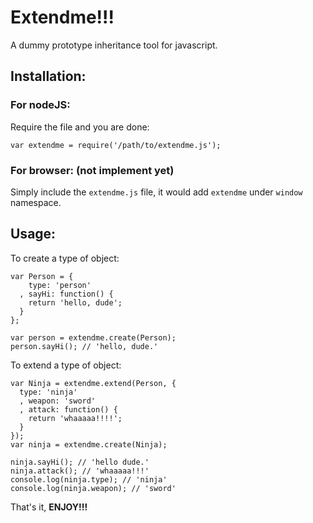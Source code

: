 Extendme!!!
=======
A dummy prototype inheritance tool for javascript.

Installation:
----
### For nodeJS:
Require the file and you are done:

``var extendme = require('/path/to/extendme.js');``

### For browser: (not implement yet)
Simply include the ``extendme.js`` file, it would add ``extendme`` under ``window`` namespace.

Usage:
------
To create a type of object:

    var Person = {
        type: 'person'
      , sayHi: function() {
        return 'hello, dude';
      }
    };

    var person = extendme.create(Person);
    person.sayHi(); // 'hello, dude.'


To extend a type of object:

    var Ninja = extendme.extend(Person, {
      type: 'ninja'
      , weapon: 'sword'
      , attack: function() {
        return 'whaaaaa!!!!';
      }
    });
    var ninja = extendme.create(Ninja);

    ninja.sayHi(); // 'hello dude.'
    ninja.attack(); // 'whaaaaa!!!'
    console.log(ninja.type); // 'ninja'
    console.log(ninja.weapon); // 'sword'


That's it, **ENJOY!!!**
